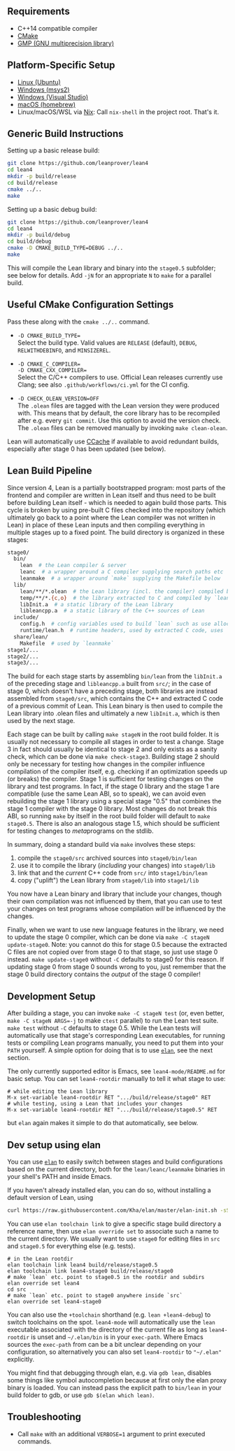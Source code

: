 Requirements
------------

- C++14 compatible compiler
- [CMake](http://www.cmake.org)
- [GMP (GNU multiprecision library)](http://gmplib.org/)

Platform-Specific Setup
-----------------------

- [Linux (Ubuntu)](ubuntu.md)
- [Windows (msys2)](msys2.md)
- [Windows (Visual Studio)](msvc.md)
- [macOS (homebrew)](osx-10.9.md)
- Linux/macOS/WSL via [Nix](https://nixos.org/nix/): Call `nix-shell` in the project root. That's it.

Generic Build Instructions
--------------------------

Setting up a basic release build:

```bash
git clone https://github.com/leanprover/lean4
cd lean4
mkdir -p build/release
cd build/release
cmake ../..
make
```

Setting up a basic debug build:

```bash
git clone https://github.com/leanprover/lean4
cd lean4
mkdir -p build/debug
cd build/debug
cmake -D CMAKE_BUILD_TYPE=DEBUG ../..
make
```

This will compile the Lean library and binary into the `stage0.5` subfolder; see
below for details. Add `-jN` for an appropriate `N` to `make` for a parallel
build.

Useful CMake Configuration Settings
-----------------------------------

Pass these along with the `cmake ../..` command.

* `-D CMAKE_BUILD_TYPE=`\
  Select the build type. Valid values are `RELEASE` (default), `DEBUG`,
  `RELWITHDEBINFO`, and `MINSIZEREL`.

* `-D CMAKE_C_COMPILER=`\
  `-D CMAKE_CXX_COMPILER=`\
  Select the C/C++ compilers to use. Official Lean releases currently use Clang;
  see also `.github/workflows/ci.yml` for the CI config.

* `-D CHECK_OLEAN_VERSION=OFF`\
  The `.olean` files are tagged with the Lean version they were produced with.
  This means that by default, the core library has to be recompiled after e.g.
  every `git commit`. Use this option to avoid the version check. The `.olean`
  files can be removed manually by invoking `make clean-olean`.

Lean will automatically use [CCache](https://ccache.dev/) if available to avoid
redundant builds, especially after stage 0 has been updated (see below).

Lean Build Pipeline
-------------------

Since version 4, Lean is a partially bootstrapped program: most parts of the
frontend and compiler are written in Lean itself and thus need to be built before
building Lean itself - which is needed to again build those parts. This cycle is
broken by using pre-built C files checked into the repository (which ultimately
go back to a point where the Lean compiler was not written in Lean) in place of
these Lean inputs and then compiling everything in multiple stages up to a fixed
point. The build directory is organized in these stages:

```bash
stage0/
  bin/
    lean  # the Lean compiler & server
    leanc  # a wrapper around a C compiler supplying search paths etc
    leanmake  # a wrapper around `make` supplying the Makefile below
  lib/
    lean/**/*.olean  # the Lean library (incl. the compiler) compiled by `lean` above
    temp/**/*.{c,o}  # the library extracted to C and compiled by `leanc`
    libInit.a  # a static library of the Lean library
    libleancpp.a  # a static library of the C++ sources of Lean
  include/
    config.h  # config variables used to build `lean` such as use allocator
    runtime/lean.h  # runtime headers, used by extracted C code, uses `config.h`
  share/lean/
    Makefile  # used by `leanmake`
stage1/...
stage2/...
stage3/...
```

The build for each stage starts by assembling `bin/lean` from the `libInit.a` of
the preceding stage and `libleancpp.a` built from `src/`; in the case of stage 0,
which doesn't have a preceding stage, both libraries are instead assembled from
`stage0/src`, which contains the C++ and extracted C code of a previous commit of
Lean. This Lean binary is then used to compile the Lean library into .olean files
and ultimately a new `libInit.a`, which is then used by the next stage.

Each stage can be built by calling `make stageN` in the root build folder. It is
usually not necessary to compile all stages in order to test a change. Stage 3 in
fact should usually be identical to stage 2 and only exists as a sanity check,
which can be done via `make check-stage3`. Building stage 2 should only be
necessary for testing how changes in the compiler influence compilation of the
compiler itself, e.g. checking if an optimization speeds up (or breaks) the
compiler. Stage 1 is sufficient for testing changes on the library and test
programs. In fact, if the stage 0 library and the stage 1 are compatible (use the
same Lean ABI, so to speak), we can avoid even rebuilding the stage 1 library
using a special stage "0.5" that combines the stage 1 compiler with the stage 0
library. Most changes do not break this ABI, so running `make` by itself in the
root build folder will default to `make stage0.5`. There is also an analogous
stage 1.5, which should be sufficient for testing changes to *meta*programs on
the stdlib.

In summary, doing a standard build via `make` involves these steps:

1. compile the `stage0/src` archived sources into `stage0/bin/lean`
1. use it to compile the library (*including* your changes) into `stage0/lib`
1. link that and the *current* C++ code from `src/` into `stage1/bin/lean`
1. copy ("uplift") the Lean library from `stage0/lib` into `stage1/lib`

You now have a Lean binary and library that include your changes, though their
own compilation was not influenced by them, that you can use to test your changes
on test programs whose compilation *will* be influenced by the changes.

Finally, when we want to use new language features in the library, we need to
update the stage 0 compiler, which can be done via `make -C stageN update-stage0`.
Note: you cannot do this for stage 0.5 because the extracted C files are not
copied over from stage 0 to that stage, so just use stage 0 instead.
`make update-stage0` without `-C` defaults to stage0 for this reason. If updating
stage 0 from stage 0 sounds wrong to you, just remember that the stage 0 build
directory contains the *output* of the stage 0 compiler!

Development Setup
-----------------

After building a stage, you can invoke `make -C stageN test` (or, even better,
`make -C stageN ARGS=-j` to make `ctest` parallel) to run the Lean test suite.
`make test` without `-C` defaults to stage 0.5. While the Lean tests
will automatically use that stage's corresponding Lean executables, for running
tests or compiling Lean programs manually, you need to put them into your `PATH`
yourself. A simple option for doing that is to use
[`elan`](https://github.com/Kha/elan), see the next section.

The only currently supported editor is Emacs, see `lean4-mode/README.md` for
basic setup. You can set `lean4-rootdir` manually to tell it what stage to use:
```
# while editing the Lean library
M-x set-variable lean4-rootdir RET ".../build/release/stage0" RET
# while testing, using a Lean that includes your changes
M-x set-variable lean4-rootdir RET ".../build/release/stage0.5" RET
```
but `elan` again makes it simple to do that automatically, see below.

Dev setup using elan
--------------------

You can use [`elan`](https://github.com/Kha/elan) to easily switch between
stages and build configurations based on the current directory, both for the
`lean/leanc/leanmake` binaries in your shell's PATH and inside Emacs.

If you haven't already installed elan, you can do so, without installing a
default version of Lean, using
```bash
curl https://raw.githubusercontent.com/Kha/elan/master/elan-init.sh -sSf | sh -s -- --default-toolchain none
```
You can use `elan toolchain link` to give a specific stage build directory a
reference name, then use `elan override set` to associate such a name to the
current directory. We usually want to use `stage0` for editing files in `src`
and `stage0.5` for everything else (e.g. tests).
```
# in the Lean rootdir
elan toolchain link lean4 build/release/stage0.5
elan toolchain link lean4-stage0 build/release/stage0
# make `lean` etc. point to stage0.5 in the rootdir and subdirs
elan override set lean4
cd src
# make `lean` etc. point to stage0 anywhere inside `src`
elan override set lean4-stage0
```
You can also use the `+toolchain` shorthand (e.g. `lean +lean4-debug`) to switch
toolchains on the spot. `lean4-mode` will automatically use the `lean` executable
associated with the directory of the current file as long as `lean4-rootdir` is
unset and `~/.elan/bin` is in your `exec-path`. Where Emacs sources the
`exec-path` from can be a bit unclear depending on your configuration, so
alternatively you can also set `lean4-rootdir` to `"~/.elan"` explicitly.

You might find that debugging through elan, e.g. via `gdb lean`, disables some
things like symbol autocompletion because at first only the elan proxy binary
is loaded. You can instead pass the explicit path to `bin/lean` in your build
folder to gdb, or use `gdb $(elan which lean)`.

Troubleshooting
---------------

* Call `make` with an additional `VERBOSE=1` argument to print executed commands.

